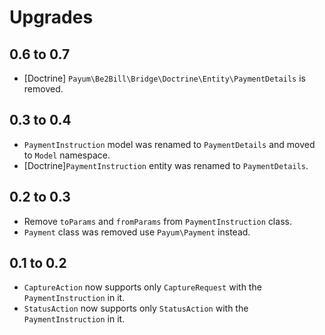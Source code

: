 # Upgrades

## 0.6 to 0.7

* [Doctrine] `Payum\Be2Bill\Bridge\Doctrine\Entity\PaymentDetails` is removed.

## 0.3 to 0.4

* `PaymentInstruction` model was renamed to `PaymentDetails` and moved to `Model` namespace.
* [Doctrine]`PaymentInstruction` entity was renamed to `PaymentDetails`.

## 0.2 to 0.3

* Remove `toParams` and `fromParams` from `PaymentInstruction` class.
* `Payment` class was removed use `Payum\Payment` instead.

## 0.1 to 0.2

* `CaptureAction` now supports only `CaptureRequest` with the `PaymentInstruction` in it.
* `StatusAction` now supports only `StatusAction` with the `PaymentInstruction` in it.